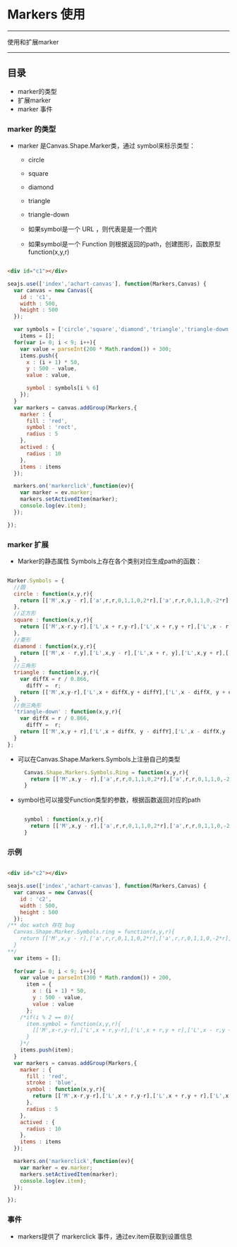 # Markers 使用

---

使用和扩展marker

---


## 目录

  * marker的类型
  * 扩展marker
  * marker 事件

### marker 的类型

  * marker 是Canvas.Shape.Marker类，通过 symbol来标示类型：

    * circle
    * square
    * diamond
    * triangle
    * triangle-down
  
    * 如果symbol是一个 URL ，则代表是是一个图片
    * 如果symbol是一个 Function 则根据返回的path，创建图形，函数原型 function(x,y,r)



````html

<div id="c1"></div>

````

````javascript
seajs.use(['index','achart-canvas'], function(Markers,Canvas) {
  var canvas = new Canvas({
    id : 'c1',
    width : 500,
    height : 500
  });

  var symbols = ['circle','square','diamond','triangle','triangle-down','url(http://mat1.gtimg.com/www/images/qq2012/weather/20120906/sun.png)'],
    items = [];
  for(var i= 0; i < 9; i++){
    var value = parseInt(200 * Math.random()) + 300;
    items.push({
      x : (i + 1) * 50,
      y : 500 - value,
      value : value,

      symbol : symbols[i % 6]
    });
  }
  var markers = canvas.addGroup(Markers,{
    marker : {
      fill : 'red',
      symbol : 'rect',
      radius : 5
    },
    actived : {
      radius : 10
    },
    items : items
  });

  markers.on('markerclick',function(ev){
    var marker = ev.marker;
    markers.setActivedItem(marker);
    console.log(ev.item);
  });

});
````

### marker 扩展

  * Marker的静态属性 Symbols上存在各个类别对应生成path的函数：

  ```js

  Marker.Symbols = {
    //圆
    circle : function(x,y,r){
      return [['M',x,y - r],['a',r,r,0,1,1,0,2*r],['a',r,r,0,1,1,0,-2*r],['z']];
    },
    //正方形
    square : function(x,y,r){
      return [['M',x-r,y-r],['L',x + r,y-r],['L',x + r,y + r],['L',x - r,y + r],['z']];
    },
    //菱形
    diamond : function(x,y,r){
      return [['M',x - r,y],['L',x,y - r],['L',x + r, y],['L',x,y + r],['z']];
    },
    //三角形
    triangle : function(x,y,r){
      var diffX = r / 0.866,
        diffY =  r;
      return [['M',x,y-r],['L',x + diffX,y + diffY],['L',x - diffX, y + diffY],['z']];
    },
    //倒三角形
    'triangle-down' : function(x,y,r){
      var diffX = r / 0.866,
        diffY =  r;
      return [['M',x,y + r],['L',x + diffX, y - diffY],['L',x - diffX,y - diffY],['z']];
    }
  };

  ```

  * 可以在Canvas.Shape.Markers.Symbols上注册自己的类型

    ```js   
      Canvas.Shape.Markers.Symbols.Ring = function(x,y,r){
        return [['M',x,y - r],['a',r,r,0,1,1,0,2*r],['a',r,r,0,1,1,0,-2*r],['M',x,y-r+2],['a',r-2,r-2,0,1,0,0,2*(r-2)],['a',r-2,r-2,0,1,0,0,-2*(r - 2)],['z']];
      }

    ```

  * symbol也可以接受Function类型的参数，根据函数返回对应的path

    ```js

      symbol : function(x,y,r){
        return [['M',x,y - r],['a',r,r,0,1,1,0,2*r],['a',r,r,0,1,1,0,-2*r],['M',x,y-r+2],['a',r-2,r-2,0,1,0,0,2*(r-2)],['a',r-2,r-2,0,1,0,0,-2*(r - 2)],['z']];
      }

    ```

### 示例

````html

<div id="c2"></div>

````

````javascript
seajs.use(['index','achart-canvas'], function(Markers,Canvas) {
  var canvas = new Canvas({
    id : 'c2',
    width : 500,
    height : 500
  });
/** doc watch 存在 bug
  Canvas.Shape.Marker.Symbols.ring = function(x,y,r){
    return [['M',x,y - r],['a',r,r,0,1,1,0,2*r],['a',r,r,0,1,1,0,-2*r],['M',x,y-r+2],['a',r-2,r-2,0,1,0,0,2*(r-2)],['a',r-2,r-2,0,1,0,0,-2*(r - 2)],['z']];
  }
**/
  var items = [];
    
  for(var i= 0; i < 9; i++){
    var value = parseInt(300 * Math.random()) + 200,
      item = {
        x : (i + 1) * 50,
        y : 500 - value,
        value : value
      };
    /*if(i % 2 == 0){
      item.symbol = function(x,y,r){
        [['M',x-r,y-r],['L',x + r,y-r],['L',x + r,y + r],['L',x - r,y + r],['M',x,y - r],['a',r,r,0,1,0,0,2*r],['a',r,r,0,1,0,0,-2*r],['z']]
      }
    }*/
    items.push(item);
  }
  var markers = canvas.addGroup(Markers,{
    marker : {
      fill : 'red',
      stroke : 'blue',
      symbol : function(x,y,r){
        return [['M',x-r,y-r],['L',x + r,y-r],['L',x + r,y + r],['L',x - r,y + r],['L',x-r,y-r],['M',x,y - r +2],['a',r-2,r-2,0,1,0,0,2*(r-2)],['a',r-2,r-2,0,1,0,0,-2*(r - 2)],['z']]
      },
      radius : 5
    },
    actived : {
      radius : 10
    },
    items : items
  });

  markers.on('markerclick',function(ev){
    var marker = ev.marker;
    markers.setActivedItem(marker);
    console.log(ev.item);
  });

});
````

### 事件

  * markers提供了 markerclick 事件，通过ev.item获取到设置信息




